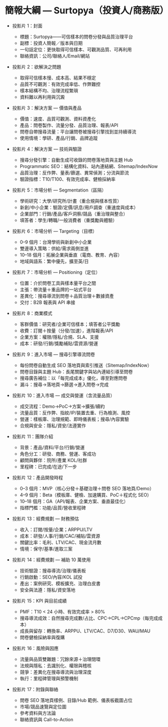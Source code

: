 # 簡報大綱 — Surtopya（投資人/商務版）

- 投影片 1：封面
  - 標題：Surtopya——可信樣本的問卷分發與品質治理平台
  - 副標：投資人簡報／版本與日期
  - 一句話定位：更快取得可信樣本、可觀測品質、可再利用
  - 聯絡資訊：公司/聯絡人/Email/網站

- 投影片 2：欲解決之問題
  - 取得可信樣本慢、成本高、結果不穩定
  - 品質不可觀測：有效完成率低、作弊難控
  - 樣本結構不均、治理流程繁瑣
  - 資料難以再利用與沉澱

- 投影片 3：解決方案 — 價值與產品
  - 價值：速度、品質可觀測、資料資產化
  - 產品：問卷製作、流量分發、品質治理、報表/API
  - 問卷自帶搜尋流量：平台讓問卷被搜尋引擎找到並持續導流
  - 使用情境：學研、產品/行銷、品牌追蹤

- 投影片 4：解決方案 — 技術與驗證
  - 搜尋分發引擎：自動生成可收錄的問卷落地頁與主題 Hub
  - Programmatic SEO：結構化資料、站內連結網、Sitemap/IndexNow
  - 品質治理：反作弊、量表/篩選、異常偵測；分流與節流
  - 驗證指標：T10/T100、有效完成率、健檢採納率

- 投影片 5：市場分析 — Segmentation（區隔）
  - 學術研究：大學/研究所/計畫（重合規與樣本性質）
  - 新創/中小企業：驗證/定價/訊息/用戶調查（重速度與成本）
  - 企業部門：行銷/產品/客戶洞察/競品（重治理與整合）
  - 填答者：學生/轉職/一般消費者（重獎勵與體驗）

- 投影片 6：市場分析 — Targeting（目標）
  - 0–9 個月：台灣學術與新創中小企業
  - 雙邊導入策略：供給/需求兩側並進
  - 10–18 個月：拓展企業與垂直（電商、教育、內容）
  - 地域與語系：繁中優先，擴至英/日

- 投影片 7：市場分析 — Positioning（定位）
  - 位置：介於問卷工具與樣本量平台之間
  - 主張：帶流量＋重品牌的一站式平台
  - 差異化：搜尋導流到問卷＋品質治理＋數據資產
  - 交付：B2B 報表與 API 串接

- 投影片 8：商業模式
  - 客群價值：研究者/企業可信樣本；填答者公平獎勵
  - 收費：訂閱＋按量（分發/加速），進階報表/API
  - 企業方案：權限/隱私/合規、SLA、支援
  - 成本：研發/行銷/獎勵補貼/雲資源/營運

- 投影片 9：進入市場 — 搜尋引擎導流問卷
  - 每份問卷自動生成 SEO 落地頁與索引推送（Sitemap/IndexNow）
  - 問卷目錄與主題 Hub：長尾關鍵字與站內連結引導至問卷
  - 搜尋廣告補位：以「每完成成本」優化，導至對應問卷
  - 漏斗：搜尋→落地頁→篩選→進入問卷→完成

- 投影片 10：進入市場 — 成交與營運（含流量品質）
  - 成交流程：Demo→PoC→方案→擴張/續約
  - 流量品質：反作弊、指紋/IP/裝置去重、行為檢測、風控
  - 營運：樣板庫、治理規範、即時儀表板；搜尋/內容實驗
  - 合規與安全：隱私/資安/法遵實作

- 投影片 11：團隊介紹
  - 背景：產品/資料/平台/行銷/營運
  - 角色分工：研發、商務、營運、客成功
  - 顧問與夥伴：院所/產業 KOL/社群
  - 里程碑：已完成/在途/下一步

- 投影片 12：產品開發時程
  - 0–3 個月：MVP（核心分發＋基礎治理＋問卷 SEO 落地頁/Demo）
  - 4–9 個月：Beta（模板庫、健檢、加速購買、PoC＋程式化 SEO）
  - 10–18 個月：GA（API/報表、企業方案、垂直最佳化）
  - 指標門檻：功能/品質/營收里程碑

- 投影片 13：經費規劃 — 財務預估
  - 收入：訂閱/按量/企業；ARPPU/LTV
  - 成本：研發/人事/行銷/CAC/補貼/雲資源
  - 關鍵比率：毛利、LTV/CAC、現金流月數
  - 情境：保守/基準/進取三案

- 投影片 14：經費規劃 — 補助 10 萬使用
  - 技術驗證：搜尋導流/治理/儀表板
  - 行銷啟動：SEO/內容/KOL 試投
  - 產出：案例研究、模板擴充、治理白皮書
  - 安全與法遵：隱私/資安落地

- 投影片 15：KPI 與目前成績
  - PMF：T10 < 24 小時、有效完成率 > 80%
  - 搜尋導流成效：自然搜尋完成數/占比、CPC→CPL→CPCmp（每完成成本）
  - 成長與留存：轉換率、ARPPU、LTV/CAC、D7/D30、WAU/MAU
  - 問卷健檢採納率與復購

- 投影片 16：風險與因應
  - 流量與品質雙難題：冗餘來源＋治理閉環
  - 法規與隱私：去識別化、權限與稽核
  - 競爭：差異化在搜尋導流與治理深度
  - 執行：里程碑管理與預警機制

- 投影片 17：附錄與聯絡
  - 問卷 SEO 落地頁樣例、目錄/Hub 範例、儀表板截圖占位
  - 市場/競品速覽與定位圖
  - 參考資料與方法論
  - 聯絡資訊與 Call-to-Action

